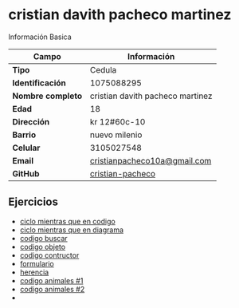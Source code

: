 # cristian davith pacheco martinez
Información Basica

| Campo | Información |
| --- | --- |
| **Tipo** | Cedula |
| **Identificación** | 1075088295|
| **Nombre completo** | cristian davith pacheco martinez |
| **Edad** | 18 |
| **Dirección** | kr 12#60c-10|
| **Barrio** | nuevo milenio |
| **Celular** | 3105027548|
| **Email** | cristianpacheco10a@gmail.com |
| **GitHub** |[cristian-pacheco](https://github.com/Cristian-pacheco) |

## Ejercicios
- [ciclo mientras que en codigo](https://github.com/Cristian-pacheco/ADSO2558427/blob/main/cristianpacheco/codigo.md)
- [ciclo mientras que en diagrama](https://github.com/Cristian-pacheco/ADSO2558427/blob/main/cristianpacheco/Diagrama%20sin%20t%C3%ADtulo.drawio.png)
- [codigo buscar](https://github.com/Cristian-pacheco/ADSO2558427/blob/main/cristianpacheco/codigobuscar.md)
- [codigo objeto](https://github.com/Cristian-pacheco/ADSO2558427/blob/2558427/cristianpacheco/objeto.md)
- [codigo contructor](https://github.com/Cristian-pacheco/ADSO2558427/blob/2558427/cristianpacheco/contructor.md)
- [formulario](https://github.com/Cristian-pacheco/ADSO2558427/blob/2558427/cristianpacheco/formulario.md)
- [herencia](https://github.com/Cristian-pacheco/ADSO2558427/blob/2558427/cristianpacheco/Herencia.md)
- [codigo animales #1](https://github.com/Cristian-pacheco/ADSO2558427/blob/2558427/cristianpacheco/animal.md)
- [codigo animales #2](https://github.com/Cristian-pacheco/ADSO2558427/blob/2558427/cristianpacheco/animales2.md)
-
